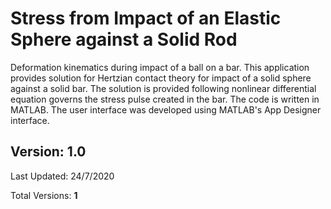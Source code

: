 # Stress from Impact of an Elastic Sphere against a Solid Rod
Deformation kinematics during impact of a ball on a bar. This application provides solution for Hertzian contact theory for impact of a solid sphere against a solid bar. The solution is provided following nonlinear differential equation governs the stress pulse created in the bar. The code is written in MATLAB. The user interface was developed using MATLAB's App Designer interface.

## Version: 1.0
Last Updated: 24/7/2020

Total Versions: **1**
